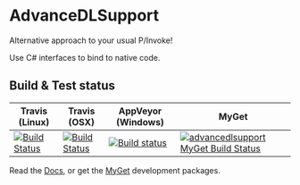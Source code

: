 # AdvanceDLSupport
Alternative approach to your usual P/Invoke!

Use C# interfaces to bind to native code.

## Build & Test status
| Travis (Linux) | Travis (OSX) | AppVeyor (Windows) | MyGet |
| -------------- | ------------ | ------------------ | ----- |
| [![Build Status](https://travis-matrix-badges.herokuapp.com/repos/Firwood-Software/AdvanceDLSupport/branches/master/1)](https://travis-ci.org/Firwood-Software/AdvanceDLSupport) | [![Build Status](https://travis-matrix-badges.herokuapp.com/repos/Firwood-Software/AdvanceDLSupport/branches/master/2)](https://travis-ci.org/Firwood-Software/AdvanceDLSupport) | [![Build status](https://ci.appveyor.com/api/projects/status/aa7jom0t9tkovu53?svg=true)](https://ci.appveyor.com/project/Nihlus/advancedlsupport) | [![advancedlsupport MyGet Build Status](https://www.myget.org/BuildSource/Badge/advancedlsupport?identifier=81802e0b-f4f6-4939-93a9-9edb54b134e6)](https://www.myget.org/) |

Read the [Docs](docs/index.md), or get the [MyGet](https://www.myget.org/gallery/advancedlsupport) development packages.
